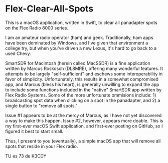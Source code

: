 # Flex-Clear-All-Spots
This is a macOS application, written in Swift, to clear all panadapter spots on the Flex Radio 8000 series.

I am an amateur radio operator (ham) and geek.  Traditionally, ham apps have been dominated by Windows, and I've given that environment a college try, but when you've driven a new Lexus, it's hard to go back to a used Chevy.

SmartSDR for Macintosh (herein called MacSSDR) is a fine application written by Marcus Roskosch (DL8MRE), offering many wonderful features.  It attempts to be largely "self-sufficient" and eschews some interoperability in favor of simplicity.  Unfortunately, this results in a somewhat compromised app, and Marcus (bless his heart), is generally unwilling to expand the app to include some functions included in the "native" SmartSDR app written by Flex Radio Systems.  Some of the more unfortunate ommisions include: 1) broadcasting spot data when clicking on a spot in the panadapter, and 2) a single button to "remove all spots." 

Issue #1 appears to be at the mercy of Marcus, as I have not yet discovered a way to make this happen.  Issue #2, however, appears more doable.  This is my first-ever macOS Swift application, and first-ever posting on GitHub, so I figured it best to start small.

Thus, I present to you (eventually), a simple macOS app that will remove all spots that reside in your Flex radio.

TU es 73 de K3CDY
